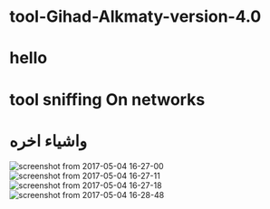 # tool-Gihad-Alkmaty-version-4.0
# hello 
# tool sniffing  On networks 
#  واشياء اخره 
![screenshot from 2017-05-04 16-27-00](https://cloud.githubusercontent.com/assets/25440152/25719214/f587fdda-3108-11e7-8a3a-0a3ad69de14c.png)
![screenshot from 2017-05-04 16-27-11](https://cloud.githubusercontent.com/assets/25440152/25719215/f594b9f8-3108-11e7-9a4d-e8ebe317c5ea.png)
![screenshot from 2017-05-04 16-27-18](https://cloud.githubusercontent.com/assets/25440152/25719213/f516bd64-3108-11e7-997c-4f234bb06d3a.png)
![screenshot from 2017-05-04 16-28-48](https://cloud.githubusercontent.com/assets/25440152/25719217/f5f7ef78-3108-11e7-89f8-5f5ce505e974.png)
